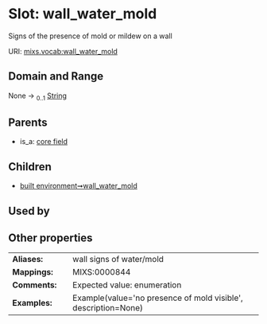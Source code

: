
# Slot: wall_water_mold


Signs of the presence of mold or mildew on a wall

URI: [mixs.vocab:wall_water_mold](https://w3id.org/mixs/vocab/wall_water_mold)


## Domain and Range

None &#8594;  <sub>0..1</sub> [String](types/String.md)

## Parents

 *  is_a: [core field](core_field.md)

## Children

 *  [built environment➞wall_water_mold](built_environment_wall_water_mold.md)

## Used by


## Other properties

|  |  |  |
| --- | --- | --- |
| **Aliases:** | | wall signs of water/mold |
| **Mappings:** | | MIXS:0000844 |
| **Comments:** | | Expected value: enumeration |
| **Examples:** | | Example(value='no presence of mold visible', description=None) |

